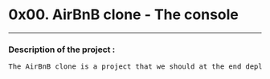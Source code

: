 <h1>0x00. AirBnB clone - The console</h1>
<hr>
<h3>Description of the project :</h3>
<pre>The AirBnB clone is a project that we should at the end deploy on ower server a simple copy of the AirBnB WebSite
</pre>
